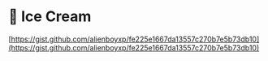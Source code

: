 # 🍨 Ice Cream

[https://gist.github.com/alienboyxp/fe225e1667da13557c270b7e5b73db10](https://gist.github.com/alienboyxp/fe225e1667da13557c270b7e5b73db10)
